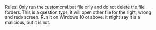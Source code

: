 Rules:
Only run the customcmd.bat file only and do not delete the file forders.
This is a question type, it will open other file for the right, wrong and redo screen.
Run it on Windows 10 or above.
it might say it is a malicious, but it is not.
